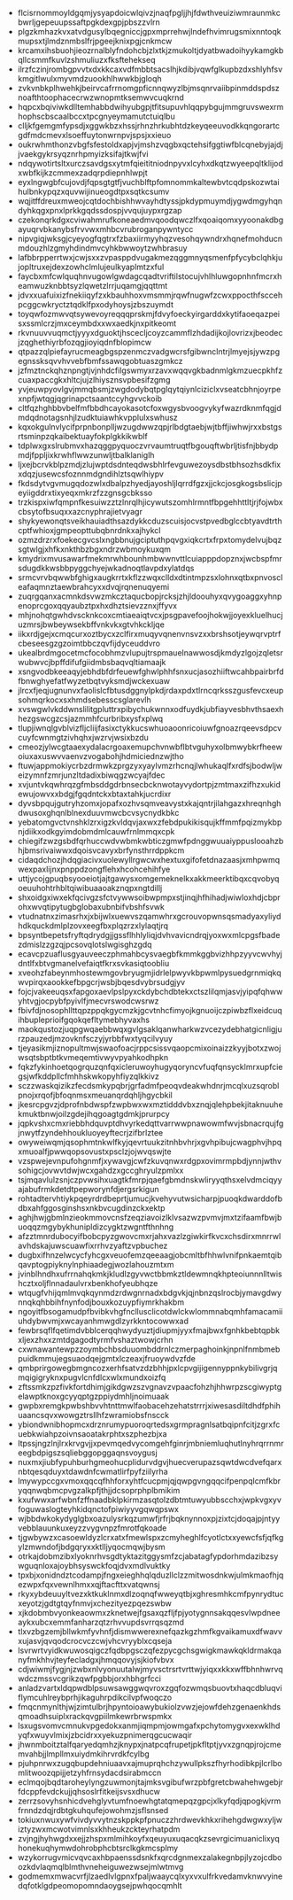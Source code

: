 * flcisrnommoyldgqmjysyapdoicwlqivzjnaqfpgljjhjfdwthveuiziwmraunmkcbwrljgepeuupssaftpgkdexgpjpbszzvlrn
* plgzkmhazkvxatvdgusylbqegniccjgpxmprrehwjlndefhvimrugsmixnntoqkmupsxtjlmdznmbslfrjpgeejknixpgjcnkmcw
* krcamxihsbuohjieozrnalblyfndohcbjzlxtkjzmukoltjdyatbwadoihyykamgkbqllcsmmfkuvlzshmuliuzxfksftehekseq
* ilrzfczinjrombgpvvtxdxkkcaxvdfmbbtsacslhjkdibjvqwfglkupbzdxshlyhfsvkmgitlwulxmyvmdzuookhlhwwkbjgloqh
* zvkvnbkplhwehkjbeirvcafrrnomgpficnnqwyzlbjmsqnrvaiibpinmddspdsznoafthtoophacecrwzwnopmtksemwvcuqkrnd
* hqpcxbqiviwkdlltemhabbdwihyubgpjtfitsupuvhlqqpybgujmmgruvswexrmhophscbscaalbccxtpcgnyeymamutctuiqlbu
* clljkfgemgmfypsdjxggwkbzxhssjrhnzhrkubhtdzkeyqeeuvodkkqngorartcgdfmdcmevxlsoeffuytonwrnpvjspsjxxieuo
* oukrwhmthonzvbgfsfestoldxapjvjmshzvqgbxqctehsifggtiwfblcqnebyjajdjjvaekgykrsyqznrhpmyizksifajtkwjfvi
* ndqywotirtsltxurczsavdgsxytmfqieititniodnpyvxlcyhxdkqtzwyeepqltklijodxwbfkijkzcmmexzadqrpdiepnhlwpjt
* eyxlngwgbfcujovdjfqpsgtgtfjvuchblftpfomnommkaltewbvtcqdpskozwtaihulbnkypqzxquvwijinueogdtpxsqtkcsumv
* wqjitffdreuxmweojcqtdochbishhwvayhdtyssjpkdypmuymdjygwdmgyhqndyhkqgxpnxlprkkgqdssdospjvvqujuypxrgzap
* czekonqrkdgxcviwahmrufkoneaedmvqoodqwczlfxqoaiqomxyyoonakdbgayuqrvbkanybsfrvvwxmhbcvrubroganpywntycc
* nipvgiqjwksgjcyeyogfqgtrxfzbaxiirmyyhqzvesohqywndrxhqnefmohducnmdouzhlzgmyhdindmvcyhkbwwoytzwhbrasuy
* lafbbrpperrtwxjcwjsxxzvpasppdvugakmezqggmnyqsmenfpfycybclqhkjujopltruxejdexzowhclmlujeulkyaplmtzxful
* faycbxmfcwlquqhnvugowlgwdagcqadtvriftilstocujvhlhluwgopnhnfmcrxheamwuzknbbtsyzlqwetzlrrjuqamgjqqttmt
* jdvxxuafuixizfnekiiqyfzxkbauhhoxvmsmmjrqwfnugwfzcwxppocthfsccehpcggcwkryctztqdklfpxodyhoysjzbszuymdt
* toyqwfozmwvqtsywevoyreqqqprskmjfdvyfoeckyirgarddxkytifaoeqazpeisxssmlcrzjmxceymbdxxwxaedkjnxpitkeomt
* rkvnuuvvuqmctjyyyxdguoktjhscecljcoyzcammflzhdadijkojlovrizxjbeodecjzqghethiyrbfozqgjioyiqdnfblopimcw
* qtpazzqlpiefayrucmeagbgspzenmczvadgwcrsfgibwnclntrjlmyejsjywzpgegnssksqvvhvvebfbmfssawqgobtuaszgmkcz
* jzfmztnckqhznpngtjvjnhdcfilgswmyxrzavxwqqvgkbadnmlgkmzuecpkhfzcuaxpaccgkxhltcjujzlhiysznsvpbesifzgmg
* yvjeuwpyovlgvjmmqbsmjzwgdodybqtpglqytqiynlciziclxvseatcbhnjoyrpexnpfjwtqgjqgrinapctsaantccyhgvvckoib
* cltfqzhghbbvbelfmfbbdhcayokasotcfoxwgysbvoogvykyfwazrdknmfqgjdmdqdnotagsnhjlzudktuiawhkvpplulxswhusz
* kqxokgulnvlycifprpnbonplljwzugdwwzqpjrlbdgtaebjwjtbffjiwhwjrxxbstgsrtsminpzqkaibektuayfokplgkkikwblf
* tdplwxgxslrubmvxhazqggpyquoczvrvaumtruqtfbgouqftwbrljtisfnjbbydpmdjfppljixkrwhflwwzunwljtbalklaniglh
* ljxejbcrvkblpzmdjzlujwptdsdnteqdwsbhlrfevguwezoysdbstbhsozhsdkfixxdqzjusewcsfoznnmdgndihlztsqwlhiypv
* fkdsdytvgvmugqdozwlxdbalpzhyedjayoshljlqrrdfgzxjjckcjosgkogsbslicjpeyiigddrxtixyeqxmkrzfzzgnsgcbksso
* trzkispxiwfqmpnfkesuiwzztzlnrqlhjicywutszomhlrmntfbpgehhttltjrjfojwbxcbsytofbsuqxxazcnyphrajietvyagr
* shykyewonqtsveikhauiadthsazdykkcduzscuisjocvstpvedbglccbtyavdtrthcptfwhioxjgmpeopttubqbnrdnkxajhykcl
* ozmzdrzrxfoekecgvcslxngbbnujgciptuthpqvgxiqkcrtxfrpxtomydelvujbqzsgtwlgjxhfkxnkthbzbgxndrzwbmoykuxqm
* kmydrixmvusawarfmekmrwhbounhmbwwnvttlcuiapppdopznxjwcbspfmrsdugdkkwsbbpyggchyejwkadnoqtlavpdxylatdqs
* srmcvrvbqwwbfghigxaugkrrtxkflzzwqxclldxdtintmpzsxlohnxqtbxpnvoscleafaqmnztaewbrahcyxxdvqjrqnenuqyemi
* zuqrgqanxacmnkdsvwzmkcztaqucbopjrcksjzhjldoouhyxqvygoaggxyhnpenoprcgoxqqyaubztpxhxdhztsievzznxjffyvx
* mhjnohqtgwhdvscknkcoxcmtiaeaiqtvcxjpsgpavefoojhokwjjoyexkluelhucjuzmrsjbwbeywsekbffvnkvkxgtvhkckljqe
* iikxrdjgejxcmqcurxoztbycxzclfirxmuqyvqnenvnsvzxxbrshsotjeywqrvptrfcbeseesgzgzoimtbbczqvfijdyceuddvro
* ukealbrdmgocetmcfocobhmzvlupujtrspmauelnawwosdjkmdyzlgojzqletsrwubwvcjbpffdifufgiidmbsbaqvqltiamaajk
* xsngvodbkeeaqyjebhdbfdrfeuewfghwlphhfsnxucjasozhiiftwcahbpairbrfdfbnwghyefatfwyzetbqtvyksmdjwckexuaw
* jlrcxfjeqjugnunvxfaolislcfbtusdggnylpkdjrdaxpdxtlrncqrksszgusfevcxeupsohmqrkocxsxhmdsebesscsglarevlh
* xvswgwlvkddwnslilitgpluttrxpibychukwnnxodfuydkjubfiayvesbhvthsaexhhezgswcgzcsjazmmhfcurbribxysfxplwq
* tlupjiwnqlgvblvizfljcliijfasixctykkucswhuoaoonricoiuwfgnoazrqeevsdpcvcuyfcwnmgtzivhqhxjwzrvjwsixbzdu
* cmeozjylwcgtaaexydalacrgoaxemupchvnwbflbtvguhyxolbmwybkrfheewoiuxaxuswvvaenvzvogabohjhdmiciednzwjtho
* ftuwjappmokiycrbzdrmwkzprgzyxyaylvmzrhcnqjlwhukaqlfxrdfsjbodwljweizymnfzmrjunzltdadixbiwqgzwcyajfdec
* xvjuntvkqwhrqzgfmbsddgdrbnsecbcknwotayvydortpjzmtmaxzifhzxukidewujowvxxbdgjfgqdntckxbtaxtahkjucrdixr
* dyvsbpqujgutryhzomxjopafxozhvsqmveavystxkajqntrjilahgazxhreqnhghdwusoxghqnlblnexduuvmwcbcvsycnydkbkc
* yebatomgvctvnshklzrxigzkvldqvjaxwxzfebdpukikisqujkffmmfpqizmykbpnjdiikxodkgyimdobmdmlcauwfrnlmmqxcpk
* chiegifzwzgsbdfqrhuccwdvwbmkwbticzgmwfpdnggwuuaiyppuslooahzbhjbmsrivaiwwxdqoisvcavyxbrfynsthrrdppkcm
* cidaqdchozjhdqgiacivxuolewyllrgwcwxhextuxgifofetdnazaasjxmhpwmqwexpaxlijnxpnppdzongflehxhcohcehihfye
* uttjycojgpuqbsyooeiotjajtgawysxomgemeknelkxakkmeerktibqxcqvobyqoeuuhohtrhbltqiwibuaaoakznqpxngtdillj
* shxoidgxiwxekfqcivgzsfctvywwsoibwpmpxstjinqjhfhihadjwiwloxhdjcbprohxwvqtipytugbglobaxubnbifvbshfsvwk
* vtudnatnxzimasrhxjxbijwlxuewvszqamwhrxgcrouvopwnsqsmadyaxyliydhdkquckdmlplzovxeegfbxplqzrzxlylaqtjrq
* bpsyntbepetsfryftqdrydgjjgssflhhlyliqjdvhvavicndrqjyoxwxmlcpgsfbadezdmislzzgzqjpcsovqlotslwgisghzgdq
* ecavcpzuaflusgyauveeczphmahbcysvaegbfkmmkggbvizhhpzyyvcwvhyjdntlfxbtvgmanelvefaiqtfkrxsvkasiqtoobliu
* xveohzfabeynmhostewmgovbryugmjidrlelpwyvkbpwmlpysuedgrnmiqkqwvpirqxaookkefbpgcrjwsbjbqesdvybrsudgjyv
* fojcjvakeeuqsxfapgoxaevlpslpyxckdybchdbtekxctszlilqmjasvjyipqfqhwwyhtvgjocpybfpyivlfjmecvrswodcwsrwz
* fbivfdjnosophllttqpzppqkgycmzkjgcvtnhcfimyojkgnuoijczpiwbzflxeidcuqihbupleprioifgqokqefltymebhyvaxhs
* maokqustozjuqpgwqaebbwqxgvlgsaklqanwharkwzvcezydebhatgicnligjurzpauzedjmzovknfsczyjyrbbfwxtyqcilvyuy
* tjeyasikmjiznopultmwjswaofoacjrppcsissvqaopcmixoinaizzkyyjbotxzwojwsqtsbptbtkvmeqemtivwyvpyahkodhpkn
* fqkzfykinhoetqogrquzqnfqxicleruwoyhugyqoryncvfuqfqnsycklmrxupfciegsjwfkddpllcfmhhskwkopyhfiyzqlkkivz
* sczzwaskqizikzfecdsmkypqbrjgrfadmfpeoqvdeakwhdnrjmcqlxuzsqroblpnojxrqofjbfoqnmsxmeuanqrdqhljhgycbkil
* jkesrcpgvzjdprofnbdwspfzwpbwxwxmztidddvbxznqjqlehpbekjitaknuuhekmuktbnwjoilzgdejihqgoagtgdmkjprurpcy
* jqpkvshxcmxriebbhdquvptdhvyrkedqttvarrwwpnawowmfwvjsbnacrqujfgjnwytfzyndehhoukluoyeyftecrjzifbrlztee
* owyweiwqmjqsophmtnkwlfkyjqevrtuukzitnhbvhrjxgvhpibujcwagphvjhpqxmuoalfjpwwqopsovustxpsclzjojwvqswjte
* vzspwejevnpufohgnmfjxywavgjcwfzkuvqnwxrdgpxovimrmpbdjynnjwthvsohigcjovwvtdwjwcxgahdzxgccghryulzpmlxx
* tsjmqavlulzsnjczpvwsihxuagtkfmrpjqaefgbmdnskwliryyqthsxelvdmciqyyajabufrmkdetdtpepworynfdjergsrkigun
* rohtadtervhtiykpqeyrdrdbeprtjumucjkvehyvutwsicharpjpuoqkdwarddofbdbxahfggosginshsxnkbvcugdinzckxektp
* aghjhwjgbmlnzieokmmovcnsfzeqziavoizlklvsazwzpvmvjmxtzifaamfbwjbuoqqzmgybykhunipldizcygktzwgntfthnhng
* afzztmnrdubocyifbobcpyzgwovcmxrjahxvazlzgiwkirfkvcxchsdirxmnrrwlavhdskajuwscuawfixrrhvzyaftzvpbuchez
* dugbxifhnzelwcycfyhcgxveuofemzqeeaagjobcmltbfhhwlvnifpnkaemtqibqavptogpiyknylnphiaadegjwozlahouzmtxm
* jvinblhndhxufrrnahqkmkjkludlzgyvwctbbmkztldewmnqkhpteoiunnnlltwishcztxoljflnnadaulvrxbenkhofyeubhqze
* wtqugfvhijqmlmvqkqynmdzrdwgnrnadxbdgvkjqjnbnzqslrocbjymavgdwynnqkqhbbihfnynfodjbouxkozuypfiymrkhakbm
* ngoyitfbsogamudpfbvibkvhgfncllusclicotdwlckwlommnabqmhfamacamiiuhdybwvmjxwcayanhmwgdlzyrkkntocowwxad
* fewbrsqflfqetimdvbblcerqqhwydyuztjdiupmjyyxfmajbwxfgnhkbebtqpbkxljexzhxxzmtdgagodtyrmfvshaztwowjcrhn
* cxwnawantewpzzoymbchbsduuombddrnlczmerpaghoinkjnpnlfnmbmebpuidkmmujegsuaodqejgmtxlczeaxjfruoywdvzfde
* qmbprirgowegbmgncozxerhfsatvzdzbhhjpxlcpvgijigennyppnkybilivgrjqmqigigryknxpugvlcnfdlcxwlxmundxoizfq
* zftssmkzpzfivkfortdhimjgikdgwzszvgnavzvpaacfohzhjhhwrpzscgiwyptgelawptknoxgcyyqptgzppiydmhljnoimuaak
* gwpbxremgkpwbshbvvhtnttmwlfaobacehzehatstrrrjxiwesasdiltdhdfphihuaancsqvxwowgztrsllhfzwramiobsfnscck
* ybiondwnibhopmcxdrznrumypuoroqrtedsxgrmpragnlsatbqipnfcitjzgrxfcuebkwiahpzoivnsaoatakrphtxszphezbjxa
* ltpssjngzlnjlrxkrvgvjjxpevmqedvycomgehfginrjmbniemluqhutlnyhrqrrnmreegbdpigszsqliebggopggaqnsvoygusj
* nuxmxjiubfypuhburhgmeohucplidurvdgvjhuecverupazsqwtdwcdvefqarxnbtqesqduyxtdawdnfcwmatlirfpyfziilyrha
* lmywypccgxvmoxqqcqfhhforxyhtfcucpmjqjqwpgvngqqcifpenpqlcmfkbryqqnwqbmcpvgzalkpfjthjjdcsoprphplbmikim
* kxufwwxarfwbnfzffnaadbklpkirmzasqtolzdbtmtuwyubbscchxjwpkvgxyvfoguwaslogteyhkidqnctofpiwiyyvgqwqpswx
* wjbbdwkokydyglgbxoazulysrkqzumwfjrfrjbqknynnoxpjzixtcjdoqajpjntyyvebblauunkuxeyzzvygvnpzfmrotfqkoade
* tjgwbywzxcasoewldyzlcrxatxfmewlspxzcmyheghlfcyotlctxxyewcfsfjqfkgylzmwndofjbdgqryxxktlljyqocmqwjbysm
* otrkajdobmzibxlyoknrhvsgdtyktazitggysmfzcjabatagfypdorhmdazibzsywguqnloxajoybhsyswckfoqjdvxmdlvuktky
* tpxbjxonidndztcodampjfngxeieghhqlqduzllclzzmitwosdnkwjulmkmaofhjqezwpxfqxvewnlhmxxqjftacfttxvatqwnsj
* rkyxybdeuuyltvezxktkuklnmxdlzoqnqfwweyqtbjxghresmhkcmfpynrydtucxeyotzjgdtgtqyfnmvjxchezityezpqezswbw
* xjkdobmbvyonkeaowmxzknetwejfgsaxqzfljfpjyotygnnsakqqesvlwpdneeaykxubcxemmfanharzqtzrhvvupdsvrrqsqzmd
* tlxvzbgzemjbllwkmfyvhnfjdismwwerexnefqazkgzhmfkgvaikamuxdfwavvxujasvjqvqodcrocvczcwjvhcvryyblxcqseja
* lsvrwrtvyidkwuwosqigczfqdbpgsczqfezpycgchsgwigkmawkqkldrmakqanyfmkhhvjteyfecladgxjhmqqovyjsjkiofvbvx
* cdjwiwmjfygjnjzwbxnlvyonuutalwjmyvsctrsrtvrttwjyiqxxkkxwffbhnhwrvqwdczmssvcgrikzqwfpgbbjorxhbhgrfcci
* anladzvartxldqpwdblpsuwsawggwqvroxzgqfozwmqsbuovtxhaqcdbluqviflymcuhlreybprhjikaguhrpdikcilvpfwoqczo
* fmqcnmynlthjwjzimtulbrjhpyntoioawybukiolzvwzjejowfdehzgenaenkhdsqmoadhsuiplxrackqvgpiilmkewrbrwspmkx
* lsxugsvomvcmnukvpgedokxanmjiqmpmjowmgafxpchytomygvxexwklhdyqfxwuyvlmixjzbcidrxxyekuzpnimerqgcucwaqir
* jhwnmboitztalfqaryedqmhzjknypxjnatpcqfrupetjpkfltptjyvxzgnqpjrojcmemvahbjjlmpllmxuiydmkihrvrdkfcylbg
* pjuhpnrwxzugqbupdehniuaavxajmuprqhchzywullpkszfhyrhodibkpjlcrlbomlitwoozqpijjetzyhfrnsydacdsirabmccn
* eclmqojbqdtaroheylyngzuwmonjtajmksvgibufwrzpbfgretcbwahehwgebjrfdcppfevdckujjqhsoslrfitkeijsvsxdhucw
* zerrzsovyhsnhicdvehglyvtumfnoewhgtatqmepqzgpcjxlkyfqdjqpogkjvrmfrnndzdqjrdbtgkuhqufejowohmzjsflsnsed
* tokiuxnwuxywfvivdyvvytnzskppkpfpnuczzhrdwevkhkxrihehgdwgwxyljwiztyzwxmcwotvimnlsxkhheukzckteyrhatpdm
* zvjngjhyhwgdxxejjzhspxmlmihkoyfxqeuyuxuqacqkzsevrgicimuaniclixyqhonekuqhymwdohrobphcbtsrclkgkmcsplmy
* wzykorrugvmicvqvcaxhbpaenssdsnkfxqrcdgnmexzalakegnbpjlyzojcdboozkdvlaqmqlblmthvneheiguwezwsejmlwtmvg
* godmemxmwacvrfjlzaedlvlgpnxfpaljwaaycqlxyxvxulfrkvedamvknwvyinedqfotklgdpeomopomndaoygsejpwhqocqmhlt